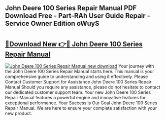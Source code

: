 ## John Deere 100 Series Repair Manual PDF Download Free - Part-RAh User Guide Repair - Service Owner Edition oWuyS

# <h2><a href="http://bc88840.oget.top/?id=John+Deere+100+Series+Repair+Manual">🔗Download New 👉🔴 John Deere 100 Series Repair Manual</a></h2>

[![John Deere 100 Series Repair Manual new download](https://i.imgur.com/5g1atiW.png)](http://bc88840.oget.top/?id=John+Deere+100+Series+Repair+Manual)
Your journey with the John Deere 100 Series Repair Manual starts here. This manual is your comprehensive guide to understanding and using it effectively. Please Contact Customer Support for Assistance John Deere 100 Series Repair Manual Should you require any assistance, please do not hesitate to contact our dedicated customer support team. Your new John Deere 100 Series Repair Manual features a powerful engine and innovative features for exceptional performance. Your Success is Our Goal John Deere 100 Series Repair Manual. We are here to ensure your complete satisfaction with your new product.
